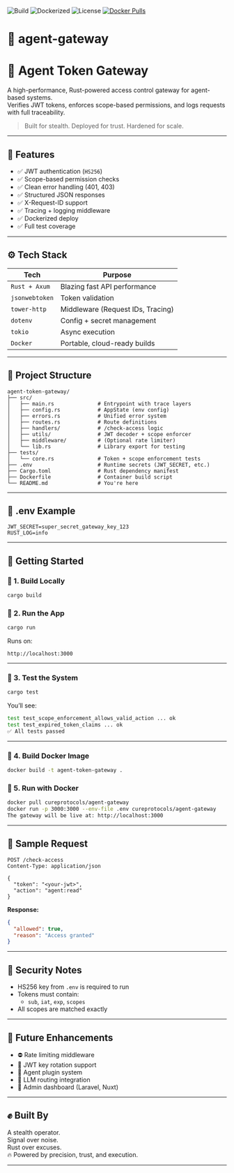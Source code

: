 ![Build](https://img.shields.io/badge/build-passing-brightgreen)
![Dockerized](https://img.shields.io/badge/docker-ready-blue)
![License](https://img.shields.io/badge/license-MIT-lightgrey)
[![Docker Pulls](https://img.shields.io/docker/pulls/cureprotocols/agent-gateway?style=flat-square)](https://hub.docker.com/r/cureprotocols/agent-gateway)

# 🧱 agent-gateway

# 🧱 Agent Token Gateway

A high-performance, Rust-powered access control gateway for agent-based systems.  
Verifies JWT tokens, enforces scope-based permissions, and logs requests with full traceability.

> Built for stealth. Deployed for trust. Hardened for scale.

---

## 🚀 Features

- ✅ JWT authentication (`HS256`)
- ✅ Scope-based permission checks
- ✅ Clean error handling (401, 403)
- ✅ Structured JSON responses
- ✅ X-Request-ID support
- ✅ Tracing + logging middleware
- ✅ Dockerized deploy
- ✅ Full test coverage

---

## ⚙️ Tech Stack

| Tech | Purpose |
|------|---------|
| `Rust + Axum` | Blazing fast API performance |
| `jsonwebtoken` | Token validation |
| `tower-http` | Middleware (Request IDs, Tracing) |
| `dotenv` | Config + secret management |
| `tokio` | Async execution |
| `Docker` | Portable, cloud-ready builds |

---

## 📂 Project Structure

```plaintext
agent-token-gateway/
├── src/
│   ├── main.rs              # Entrypoint with trace layers
│   ├── config.rs            # AppState (env config)
│   ├── errors.rs            # Unified error system
│   ├── routes.rs            # Route definitions
│   ├── handlers/            # /check-access logic
│   ├── utils/               # JWT decoder + scope enforcer
│   ├── middleware/          # (Optional rate limiter)
│   └── lib.rs               # Library export for testing
├── tests/
│   └── core.rs              # Token + scope enforcement tests
├── .env                     # Runtime secrets (JWT_SECRET, etc.)
├── Cargo.toml               # Rust dependency manifest
├── Dockerfile               # Container build script
└── README.md                # You're here
```

---

## 📜 .env Example

```env
JWT_SECRET=super_secret_gateway_key_123
RUST_LOG=info
```

---

## 🔧 Getting Started

### 🔹 1. Build Locally

```bash
cargo build
```

### 🔹 2. Run the App

```bash
cargo run
```

Runs on:  
```
http://localhost:3000
```

---

### 🔹 3. Test the System

```bash
cargo test
```

You’ll see:

```bash
test test_scope_enforcement_allows_valid_action ... ok
test test_expired_token_claims ... ok
✅ All tests passed
```

---

### 🔹 4. Build Docker Image

```bash
docker build -t agent-token-gateway .
```

### 🔹 5. Run with Docker

```bash
docker pull cureprotocols/agent-gateway
docker run -p 3000:3000 --env-file .env cureprotocols/agent-gateway
The gateway will be live at: http://localhost:3000
```

---

## 🔐 Sample Request

```http
POST /check-access
Content-Type: application/json

{
  "token": "<your-jwt>",
  "action": "agent:read"
}
```

**Response:**

```json
{
  "allowed": true,
  "reason": "Access granted"
}
```

---

## 🧪 Security Notes

- HS256 key from `.env` is required to run
- Tokens must contain:
  - `sub`, `iat`, `exp`, `scopes`
- All scopes are matched exactly

---

## 📌 Future Enhancements

- ⛔ Rate limiting middleware
- 🔄 JWT key rotation support
- 🧩 Agent plugin system
- 🧠 LLM routing integration
- 🧱 Admin dashboard (Laravel, Nuxt)

---

## ✊ Built By

A stealth operator.  
Signal over noise.  
Rust over excuses.  
🔥 Powered by precision, trust, and execution.

---

